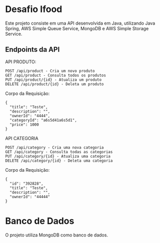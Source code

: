 # Desafio Ifood
Este projeto consiste em uma API desenvolvida em Java, utilizando Java Spring, AWS Simple Queue Service, MongoDB e AWS Simple Storage Service.

## Endpoints da API

API PRODUTO:

```
POST /api/product - Cria um novo produto
GET /api/product - Consulta todos os produtos
PUT /api/product/{id} - Atualiza um produto
DELETE /api/product/{id} - Deleta um produto
```
Corpo da Requisição:
```
{
  "title": "Teste",
  "description": "",
  "ownerId": "4444",
  "categoryId": "a6s5d41a6s5d1",
  "price": 1000
}
```
API CATEGORIA
```
POST /api/category - Cria uma nova categoria
GET /api/category - Consulta todas as categorias
PUT /api/category/{id} - Atualiza uma categoria
DELETE /api/category/{id} - Deleta uma categoria
```
Corpo da Requisição:
```
{
  "id": "392828",
  "title": "Teste",
  "description": "",
  "ownerId": "44444"
}
```
# Banco de Dados

O projeto utiliza MongoDB como banco de dados.
